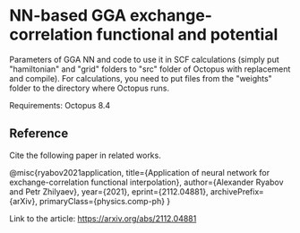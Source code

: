 NN-based GGA exchange-correlation functional and potential 
====

Parameters of GGA NN and code to use it in SCF calculations (simply put "hamiltonian" and "grid" folders to "src" folder of Octopus with replacement and compile).
For calculations, you need to put files from the "weights" folder to the directory where Octopus runs.

Requirements: Octopus 8.4

## Reference
Cite the following paper in related works.

@misc{ryabov2021application,
      title={Application of neural network for exchange-correlation functional interpolation}, 
      author={Alexander Ryabov and Petr Zhilyaev},
      year={2021},
      eprint={2112.04881},
      archivePrefix={arXiv},
      primaryClass={physics.comp-ph}
}

Link to the article: https://arxiv.org/abs/2112.04881
